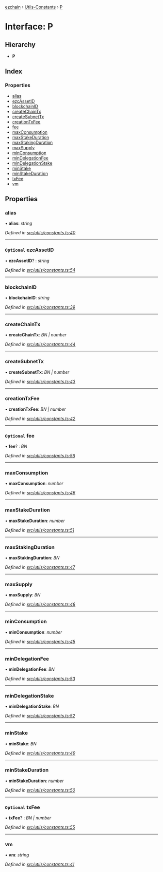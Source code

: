 [ezchain](../README.md) › [Utils-Constants](../modules/utils_constants.md) › [P](utils_constants.p.md)

# Interface: P

## Hierarchy

* **P**

## Index

### Properties

* [alias](utils_constants.p.md#alias)
* [ezcAssetID](utils_constants.p.md#optional-ezcassetid)
* [blockchainID](utils_constants.p.md#blockchainid)
* [createChainTx](utils_constants.p.md#createchaintx)
* [createSubnetTx](utils_constants.p.md#createsubnettx)
* [creationTxFee](utils_constants.p.md#creationtxfee)
* [fee](utils_constants.p.md#optional-fee)
* [maxConsumption](utils_constants.p.md#maxconsumption)
* [maxStakeDuration](utils_constants.p.md#maxstakeduration)
* [maxStakingDuration](utils_constants.p.md#maxstakingduration)
* [maxSupply](utils_constants.p.md#maxsupply)
* [minConsumption](utils_constants.p.md#minconsumption)
* [minDelegationFee](utils_constants.p.md#mindelegationfee)
* [minDelegationStake](utils_constants.p.md#mindelegationstake)
* [minStake](utils_constants.p.md#minstake)
* [minStakeDuration](utils_constants.p.md#minstakeduration)
* [txFee](utils_constants.p.md#optional-txfee)
* [vm](utils_constants.p.md#vm)

## Properties

###  alias

• **alias**: *string*

*Defined in [src/utils/constants.ts:40](https://github.com/EZChain-core/ezchainjs/blob/5511161/src/utils/constants.ts#L40)*

___

### `Optional` ezcAssetID

• **ezcAssetID**? : *string*

*Defined in [src/utils/constants.ts:54](https://github.com/EZChain-core/ezchainjs/blob/5511161/src/utils/constants.ts#L54)*

___

###  blockchainID

• **blockchainID**: *string*

*Defined in [src/utils/constants.ts:39](https://github.com/EZChain-core/ezchainjs/blob/5511161/src/utils/constants.ts#L39)*

___

###  createChainTx

• **createChainTx**: *BN | number*

*Defined in [src/utils/constants.ts:44](https://github.com/EZChain-core/ezchainjs/blob/5511161/src/utils/constants.ts#L44)*

___

###  createSubnetTx

• **createSubnetTx**: *BN | number*

*Defined in [src/utils/constants.ts:43](https://github.com/EZChain-core/ezchainjs/blob/5511161/src/utils/constants.ts#L43)*

___

###  creationTxFee

• **creationTxFee**: *BN | number*

*Defined in [src/utils/constants.ts:42](https://github.com/EZChain-core/ezchainjs/blob/5511161/src/utils/constants.ts#L42)*

___

### `Optional` fee

• **fee**? : *BN*

*Defined in [src/utils/constants.ts:56](https://github.com/EZChain-core/ezchainjs/blob/5511161/src/utils/constants.ts#L56)*

___

###  maxConsumption

• **maxConsumption**: *number*

*Defined in [src/utils/constants.ts:46](https://github.com/EZChain-core/ezchainjs/blob/5511161/src/utils/constants.ts#L46)*

___

###  maxStakeDuration

• **maxStakeDuration**: *number*

*Defined in [src/utils/constants.ts:51](https://github.com/EZChain-core/ezchainjs/blob/5511161/src/utils/constants.ts#L51)*

___

###  maxStakingDuration

• **maxStakingDuration**: *BN*

*Defined in [src/utils/constants.ts:47](https://github.com/EZChain-core/ezchainjs/blob/5511161/src/utils/constants.ts#L47)*

___

###  maxSupply

• **maxSupply**: *BN*

*Defined in [src/utils/constants.ts:48](https://github.com/EZChain-core/ezchainjs/blob/5511161/src/utils/constants.ts#L48)*

___

###  minConsumption

• **minConsumption**: *number*

*Defined in [src/utils/constants.ts:45](https://github.com/EZChain-core/ezchainjs/blob/5511161/src/utils/constants.ts#L45)*

___

###  minDelegationFee

• **minDelegationFee**: *BN*

*Defined in [src/utils/constants.ts:53](https://github.com/EZChain-core/ezchainjs/blob/5511161/src/utils/constants.ts#L53)*

___

###  minDelegationStake

• **minDelegationStake**: *BN*

*Defined in [src/utils/constants.ts:52](https://github.com/EZChain-core/ezchainjs/blob/5511161/src/utils/constants.ts#L52)*

___

###  minStake

• **minStake**: *BN*

*Defined in [src/utils/constants.ts:49](https://github.com/EZChain-core/ezchainjs/blob/5511161/src/utils/constants.ts#L49)*

___

###  minStakeDuration

• **minStakeDuration**: *number*

*Defined in [src/utils/constants.ts:50](https://github.com/EZChain-core/ezchainjs/blob/5511161/src/utils/constants.ts#L50)*

___

### `Optional` txFee

• **txFee**? : *BN | number*

*Defined in [src/utils/constants.ts:55](https://github.com/EZChain-core/ezchainjs/blob/5511161/src/utils/constants.ts#L55)*

___

###  vm

• **vm**: *string*

*Defined in [src/utils/constants.ts:41](https://github.com/EZChain-core/ezchainjs/blob/5511161/src/utils/constants.ts#L41)*
